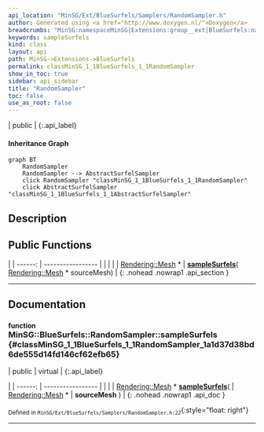 ```yaml
---
api_location: "MinSG/Ext/BlueSurfels/Samplers/RandomSampler.h"
author: Generated using <a href="http://www.doxygen.nl/">Doxygen</a>
breadcrumbs: "MinSG:namespaceMinSG|Extensions:group__ext|BlueSurfels:namespaceMinSG_1_1BlueSurfels"
keywords: sampleSurfels
kind: class
layout: api
path: MinSG->Extensions->BlueSurfels
permalink: classMinSG_1_1BlueSurfels_1_1RandomSampler
show_in_toc: true
sidebar: api_sidebar
title: "RandomSampler"
toc: false
use_as_root: false
---
```


| public |
{:.api_label}

#### Inheritance Graph

```mermaid
graph BT
	RandomSampler
	RandomSampler --> AbstractSurfelSampler
	click RandomSampler "classMinSG_1_1BlueSurfels_1_1RandomSampler"
	click AbstractSurfelSampler "classMinSG_1_1BlueSurfels_1_1AbstractSurfelSampler"
```

## Description





## Public Functions

|
| ------: | ----------------- |
|  | |
| [Rendering::Mesh](classRendering_1_1Mesh) * | **[sampleSurfels](#classMinSG_1_1BlueSurfels_1_1RandomSampler_1a1d37d38bd6de555d14fd146cf62efb65)**( [Rendering::Mesh](classRendering_1_1Mesh) * sourceMesh) |
{: .nohead .nowrap1 .api_section }


-------------------------------------------------------------------

## Documentation

### <small>function</small><br/> MinSG::BlueSurfels::RandomSampler::sampleSurfels {#classMinSG_1_1BlueSurfels_1_1RandomSampler_1a1d37d38bd6de555d14fd146cf62efb65}

| public | virtual |
{:.api_label}

|
| ------: | ----------------- |
|  |
| [Rendering::Mesh](classRendering_1_1Mesh) * **[sampleSurfels](#classMinSG_1_1BlueSurfels_1_1RandomSampler_1a1d37d38bd6de555d14fd146cf62efb65)**( |  [Rendering::Mesh](classRendering_1_1Mesh) * | **sourceMesh** ) |
{: .nohead .nowrap1 .api_doc }





<sub>Defined in `MinSG/Ext/BlueSurfels/Samplers/RandomSampler.h:22`</sub>{:style="float: right"}

-------------------------------------------------------------------


